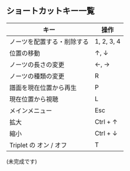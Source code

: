 ## ショートカットキー一覧

|  キー  |  操作  |
| ---- | ---- |
|  ノーツを配置する・削除する  |  1, 2, 3, 4  |
|  位置の移動	  |  ↑, ↓ |
|  ノーツの長さの変更  |  ←, →  |
|  ノーツの種類の変更  |  R  |
|  譜面を現在位置から再生  |  P  |
|  現在位置から視聴  |  L  |
|  メインメニュー  |  Esc  |
|  拡大  |  Ctrl + ↑  |
|  縮小  |  Ctrl + ↓  |
|  Triplet の オン / オフ  |  T  |

(未完成です)
